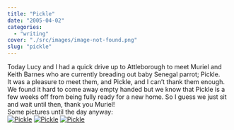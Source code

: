 ```yaml
---
title: "Pickle"
date: "2005-04-02"
categories: 
  - "writing"
cover: "./src/images/image-not-found.png"
slug: "pickle"
---
```


Today Lucy and I had a quick drive up to Attleborough to meet Muriel and Keith Barnes who are currently breading out baby Senegal parrot; Pickle.  
It was a pleasure to meet them, and Pickle, and I can’t thank them enough. We found it hard to come away empty handed but we know that Pickle is a few weeks off from being fully ready for a new home. So I guess we just sit and wait until then, thank you Muriel!  
Some pictures until the day anyway:  
[![Pickle](/images/pickle1.jpg)](http://www.shibbyonline.co.uk/wp-content/images/pickle1.jpg) [![Pickle](/images/pickle2.jpg)](http://www.shibbyonline.co.uk/wp-content/images/pickle2.jpg) [![Pickle](/images/pickle3.jpg)](http://www.shibbyonline.co.uk/wp-content/images/pickle3.jpg)
